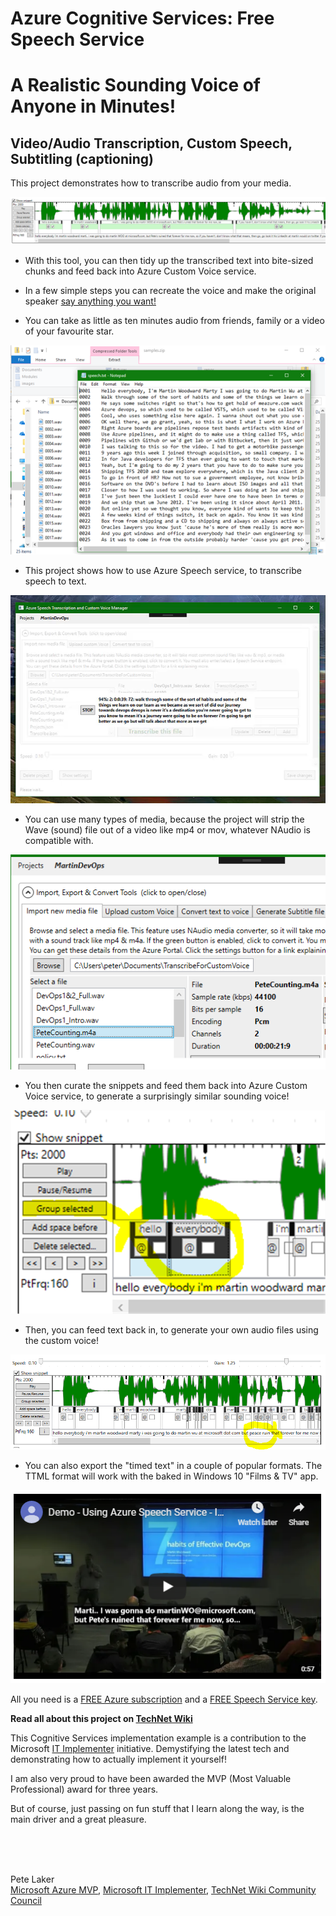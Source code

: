 # Azure Cognitive Services: Free Speech Service
# A Realistic Sounding Voice of Anyone in Minutes!

## Video/Audio Transcription, Custom Speech, Subtitling (captioning)


This project demonstrates how to transcribe audio from your media. 

![Example image](/DigitalEyes.VoiceToText.Desktop/GitHubMedia/PolishedSnippet.png)

* With this tool, you can then tidy up the transcribed text into bite-sized chunks and feed back into Azure Custom Voice service. 

* In a few simple steps you can recreate the voice and make the original speaker [say anything you want!](https://social.technet.microsoft.com/wiki/cfs-file.ashx/__key/communityserver-wikis-components-files/00-00-00-00-05/6888.Martin-Fake-Voice-V2.wav)

* You can take as little as ten minutes audio from friends, family or a video of your favourite star. 

![Example image](/DigitalEyes.VoiceToText.Desktop/GitHubMedia/RawTranscribed%208min%20for%20upload.png)

* This project shows how to use Azure Speech service, to transcribe speech to text. 

![Example image](/DigitalEyes.VoiceToText.Desktop/GitHubMedia/TranscribeScreenshot.png)

* You can use many types of media, because the project will strip the Wave (sound) file out of a video like mp4 or mov, whatever NAudio is compatible with.  

![Example image](/DigitalEyes.VoiceToText.Desktop/GitHubMedia/Types%20of%20files.png)

* You then curate the snippets and feed them back into Azure Custom Voice service, to generate a surprisingly similar sounding voice! 

![Example image](/DigitalEyes.VoiceToText.Desktop/GitHubMedia/GroupSelected.png)

* Then, you can feed text back in, to generate your own audio files using the custom voice! 

![Example image](/DigitalEyes.VoiceToText.Desktop/GitHubMedia/RawTranscribed.png)

* You can also export the "timed text" in a couple of popular formats. The TTML format will work with the baked in Windows 10 "Films & TV" app.  

![Example image](https://github.com/ProjectPete/AzureCustomSpeech/blob/master/DigitalEyes.VoiceToText.Desktop/GitHubMedia/Subtitles.PNG)
 
 
All you need is a [FREE Azure subscription](https://azure.microsoft.com/en-us/free/) and a [FREE Speech Service key](https://docs.microsoft.com/en-us/azure/cognitive-services/Speech-Service/get-started).
 
 
**Read all about this project on [TechNet Wiki](https://social.technet.microsoft.com/wiki/contents/articles/52457.transcribe-video-and-make-your-own-custom-voices-with-azure-speech-services.aspx)**

This Cognitive Services implementation example is a contribution to the Microsoft [IT Implementer](https://www.microsoft.com/en-gb/atwork/it-implementer/) initiative. 
Demystifying the latest tech and demonstrating how to actually implement it yourself!

I am also very proud to have been awarded the MVP (Most Valuable Professional) award for three years.

But of course, just passing on fun stuff that I learn along the way, is the main driver and a great pleasure.

<br />
<br />
<br />
 
Pete Laker
<br />[Microsoft Azure MVP](https://mvp.microsoft.com/en-us/PublicProfile/5001916), [Microsoft IT Implementer](https://www.microsoft.com/en-gb/atwork/it-implementer/), [TechNet Wiki Community Council](https://social.technet.microsoft.com/wiki/149154/ProfileUrlRedirect.ashx)
